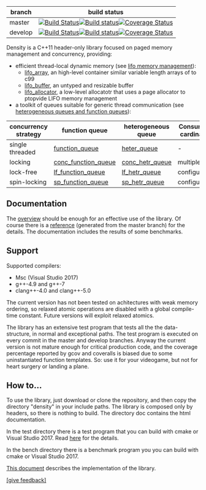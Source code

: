 
branch          |build status
--------------- |------------------
master|[![Build Status](https://travis-ci.org/giucamp/density.svg?branch=master)](https://travis-ci.org/giucamp/density)[![Build status](https://ci.appveyor.com/api/projects/status/td8xk69gswc6vuct/branch/master?svg=true)](https://ci.appveyor.com/project/GiuseppeCampana/density/branch/master)[![Coverage Status](https://coveralls.io/repos/github/giucamp/density/badge.svg?branch=master)](https://coveralls.io/github/giucamp/density?branch=master)
develop|[![Build Status](https://travis-ci.org/giucamp/density.svg?branch=develop)](https://travis-ci.org/giucamp/density)[![Build status](https://ci.appveyor.com/api/projects/status/td8xk69gswc6vuct/branch/develop?svg=true)](https://ci.appveyor.com/project/GiuseppeCampana/density/branch/develop)[![Coverage Status](https://coveralls.io/repos/github/giucamp/density/badge.svg?branch=develop)](https://coveralls.io/github/giucamp/density?branch=develop)

Density is a C++11 header-only library focused on paged memory management and concurrency, providing:

* efficient thread-local dynamic memory (see [lifo memory management](http://giucamp.github.io/density/doc/html/index.html#lifo)):
  - [lifo_array](http://giucamp.github.io/density/doc/html/classdensity_1_1lifo__array.html), an high-level container similar variable length arrays of to c99
  - [lifo_buffer](http://giucamp.github.io/density/doc/html/classdensity_1_1lifo__buffer.html), an untyped and resizable buffer 
  - [lifo_allocator](http://giucamp.github.io/density/doc/html/classdensity_1_1lifo__allocator.html), a low-level allocatotr that uses a page allocator to ptopvide LIFO memory management
* a toolkit of queues suitable for generic thread communication (see [heterogeneous queues and function queues](http://giucamp.github.io/density/doc/html/index.html#queues)):

concurrency strategy|function queue|heterogeneous queue|Consumers cardinality|Producers cardinality
--------------- |------------------ |--------------------|--------------------|--------------------
single threaded   |[function_queue](http://giucamp.github.io/density/doc/html/classdensity_1_1function__queue.html)      |[heter_queue](http://giucamp.github.io/density/doc/html/classdensity_1_1heter__queue.html)| - | -
locking         |[conc_function_queue](http://giucamp.github.io/density/doc/html/classdensity_1_1conc__function__queue.html) |[conc_hetr_queue](http://giucamp.github.io/density/doc/html/classdensity_1_1conc__heter__queue.html)|multiple|multiple
lock-free       |[lf_function_queue](http://giucamp.github.io/density/doc/html/classdensity_1_1lf__function__queue.html) |[lf_hetr_queue](http://giucamp.github.io/density/doc/html/classdensity_1_1lf__heter__queue.html)|configurable|configurable
spin-locking    |[sp_function_queue](http://giucamp.github.io/density/doc/html/classdensity_1_1sp__function__queue.html) |[sp_hetr_queue](http://giucamp.github.io/density/doc/html/classdensity_1_1sp__heter__queue.html)|configurable|configurable

## Documentation
The [overview](http://giucamp.github.io/density/doc/html/index.html) should be enough for an effective use of the library. Of course there is a [reference](http://giucamp.github.io/density/doc/html/annotated.html) (generated from the master branch) for the details. The documentation includes the results of some benchmarks. 

## Support
Supported compilers:
- Msc (Visual Studio 2017)
- g++-4.9 and g++-7
- clang++-4.0 and clang++-5.0

The current version has not been tested on achitectures with weak memory ordering, so relaxed atomic operations are disabled with a global compile-time constant. Future versions will exploit relaxed atomics. 

The library has an extensive test program that tests all the the data-structure, in normal and exceptional paths. The test program is executed on every commit in the master and develop branches. Anyway the current version is not mature enough for critical production code, and the coverage percentage reported by gcov and coveralls is biased due to some uninstantiated function templates. So: use it for your videogame, but not for heart surgery or landing a plane.

## How to...
To use the library, just download or clone the repository, and then copy the directory "density" in your include paths. The library is composed only by headers, so there is nothing to build. The directory doc contains the html documentation.

In the test directory there is a test program that you can build with cmake or Visual Studio 2017. Read [here](http://giucamp.github.io/density/doc/html/test_bench.html) for the details.

In the bench directory there is a benchmark program you you can build with cmake or Visual Studio 2017.

[This document](http://giucamp.github.io/density/doc/html/implementation.pdf) describes the implementation of the library.

<a href="mailto:giu.campana@gmail.com">[give feedback]</a>
